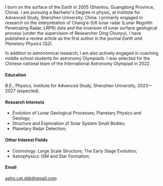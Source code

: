 I born on the surface of the Earth in 2005 (Shantou, Guangdong Province, China). I am pursuing a Bachelor's Degree in physic, at Institute for Advanced Study, Shenzhen University, China. I primarily engaged in research on the interpretation of Chang'e-5/6 lunar radar (Lunar Regolith Penetrating Radar, LRPR) data and the inversion of lunar surface geological process (under the supervision of Researcher Ding Chunyu). I have published a review article as the first author in the journal _Earth and Planetary Physics_ (Q2).

In addition to astronomical research, I am also actively engaged in coaching middle school students for astronomy Olympiads. I was selected for the Chinese national team of the International Astronomy Olympiad in 2022.

#### Education
B.E., Physics, Institute for Advenced Study, Shenzhen University, 2023—2027 (expected).

#### Research Interests
- Evolution of Lunar Geological Processes; Planetary Physics and Geology;
- Structure and Exploration of Solar System Small Bodies;
- Planetary Radar Detection;

#### Other Interest Fields
- Cosmology: Large Scale Structure; The Early Stage Evolution;
- Astrophysics: ISM and Star Formation;

#### Email
astro.cat.dsb@gmail.com
